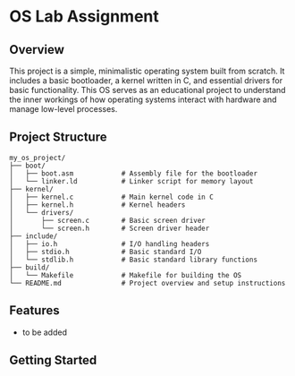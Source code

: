 # OS Lab Assignment

## Overview
This project is a simple, minimalistic operating system built from scratch. It includes a basic bootloader, a kernel written in C, and essential drivers for basic functionality. This OS serves as an educational project to understand the inner workings of how operating systems interact with hardware and manage low-level processes.

## Project Structure

```plaintext
my_os_project/
├── boot/
│   ├── boot.asm            # Assembly file for the bootloader
│   └── linker.ld           # Linker script for memory layout
├── kernel/
│   ├── kernel.c            # Main kernel code in C
│   ├── kernel.h            # Kernel headers
│   └── drivers/
│       ├── screen.c        # Basic screen driver
│       └── screen.h        # Screen driver header
├── include/
│   ├── io.h                # I/O handling headers
│   ├── stdio.h             # Basic standard I/O
│   └── stdlib.h            # Basic standard library functions
├── build/
│   └── Makefile            # Makefile for building the OS
└── README.md               # Project overview and setup instructions
```

## Features
- to be added

## Getting Started

<!-- ### Prerequisites
- **Assembler**: [NASM](https://www.nasm.us/) - for assembling the bootloader.
- **C Compiler**: [GCC](https://gcc.gnu.org/) - for compiling the kernel.
- **Linker**: `ld` - for linking object files.
- **Emulator** (optional but recommended): [QEMU](https://www.qemu.org/) - for testing the OS without needing a physical machine.

### Building the Project
To compile and link the bootloader and kernel, run:

```bash
cd build/
make
```

This will generate a bootable binary, `myos.bin`.

### Running the OS
If you have QEMU installed, you can test your OS by running:

```bash
qemu-system-i386 -drive format=raw,file=myos.bin
```

This will start the OS in an emulated environment, ideal for debugging and testing.

### Cleaning Up
To remove build artifacts, use:

```bash
make clean
``` -->
